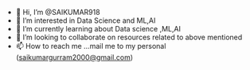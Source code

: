 - 👋 Hi, I’m @SAIKUMAR918
- 👀 I’m interested in Data Science and ML,AI 
- 🌱 I’m currently learning about Data science ,ML,AI
- 💞️ I’m looking to collaborate on resources related to above mentioned
- 📫 How to reach me ...mail me to my personal (saikumargurram2000@gmail.com)

<!---
SAIKUMAR918/SAIKUMAR918 is a ✨ special ✨ repository because its `README.md` (this file) appears on your GitHub profile.
You can click the Preview link to take a look at your changes.
--->
